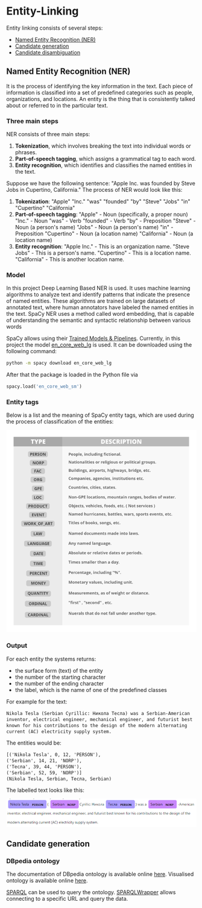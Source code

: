 # Entity-Linking

Entity linking consists of several steps:
- [Named Entity Recognition (NER)](#named-entity-recognition-ner)
- [Candidate generation](#candidate-generation)
- [Candidate disambiguation](#candidate-disambiguation)


## Named Entity Recognition (NER)
It is the process of identifying the key information in the text.
Each piece of information is classified into a set of predefined categories such as people, organizations, and locations.
An entity is the thing that is consistently talked about or referred to in the particular text.

### Three main steps
NER consists of three main steps: 
1. **Tokenization**, which involves breaking the text into individual words or phrases.
2. **Part-of-speech tagging**, which assigns a grammatical tag to each word.
3. **Entity recognition**, which identifies and classifies the named entities in the text.

Suppose we have the following sentence: "Apple Inc. was founded by Steve Jobs in Cupertino, California."
The process of NER would look like this:
1. **Tokenization**:
    "Apple"
    "Inc."
    "was"
    "founded"
    "by"
    "Steve"
    "Jobs"
    "in"
    "Cupertino"
    "California"
2. **Part-of-speech tagging**:
    "Apple" - Noun (specifically, a proper noun)
    "Inc." - Noun
    "was" - Verb
    "founded" - Verb
    "by" - Preposition
    "Steve" - Noun (a person's name)
    "Jobs" - Noun (a person's name)
    "in" - Preposition
    "Cupertino" - Noun (a location name)
    "California" - Noun (a location name)
3. **Entity recognition**:
    "Apple Inc." - This is an organization name.
    "Steve Jobs" - This is a person's name.
    "Cupertino" - This is a location name.
    "California" - This is another location name.


### Model
In this project Deep Learning Based NER is used.
It uses machine learning algorithms to analyze text and identify patterns that indicate the presence of named entities.
These algorithms are trained on large datasets of annotated text, where human annotators have labeled the named entities in the text.
SpaCy NER uses a method called word embedding, that is capable of understanding the semantic and syntactic relationship between various words

SpaCy allows using their [Trained Models & Pipelines](https://spacy.io/models).
Currently, in this project the model [en_core_web_lg](https://spacy.io/models/en#en_core_web_lg) is used.
It can be downloaded using the following command:
```bash
python -m spacy download en_core_web_lg
```
After that the package is loaded in the Python file via
```python 
spacy.load('en_core_web_sm')
```

### Entity tags
Below is a list and the meaning of SpaCy entity tags, which are used during the process of classification of the entities:

![NER_spacy_entity_tags.png](readme_images/NER_spacy_entity_tags.png)

### Output
For each entity the systems returns:
- the surface form (text) of the entity
- the number of the starting character
- the number of the ending character
- the label, which is the name of one of the predefined classes

For example for the text:
```text
Nikola Tesla (Serbian Cyrillic: Никола Тесла) was a Serbian-American inventor, electrical engineer, mechanical engineer, and futurist best known for his contributions to the design of the modern alternating current (AC) electricity supply system.
```

The entities would be:
```text
[('Nikola Tesla', 0, 12, 'PERSON'),
('Serbian', 14, 21, 'NORP'),
('Тесла', 39, 44, 'PERSON'),
('Serbian', 52, 59, 'NORP')]
(Nikola Tesla, Serbian, Тесла, Serbian)
```

The labelled text looks like this:

![NER_labelled_text.png](readme_images/NER_labelled_text.png)


## Candidate generation

### DBpedia ontology

The documentation of DBpedia ontology is available online [here](https://www.dbpedia.org/resources/ontology/).
Visualised ontology is available online [here](https://service.tib.eu/webvowl/#iri=https://akswnc7.informatik.uni-leipzig.de/dstreitmatter/archivo/dbpedia.org/ontology--DEV/2023.04.20-002000/ontology--DEV_type=parsed.owl).

[//]: # (The ontology can be loaded from a file using [owlready2]&#40;https://owlready2.readthedocs.io/en/latest/onto.html&#41;.)

[SPARQL](https://www.ontotext.com/knowledgehub/fundamentals/what-is-sparql/) can be used to query the ontology.
[SPARQLWrapper](https://sparqlwrapper.readthedocs.io/en/latest/main.html) allows connecting to a specific URL and query the data. 


